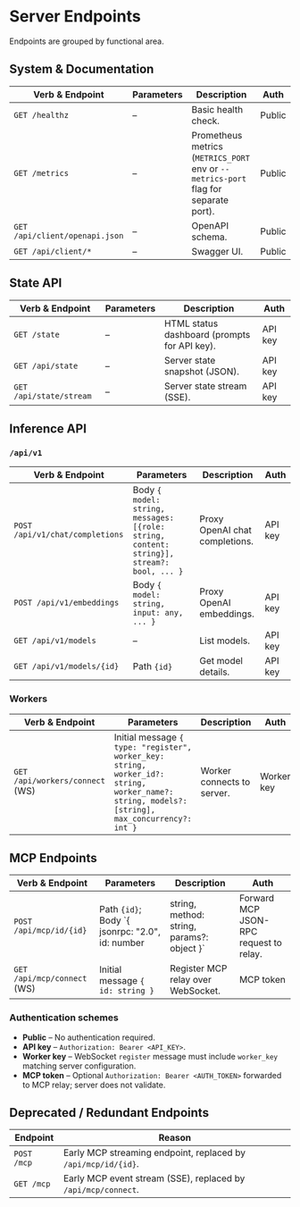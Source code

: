# Server Endpoints

Endpoints are grouped by functional area.

## System & Documentation

| Verb & Endpoint | Parameters | Description | Auth |
| --- | --- | --- | --- |
| `GET /healthz` | – | Basic health check. | Public |
| `GET /metrics` | – | Prometheus metrics (`METRICS_PORT` env or `--metrics-port` flag for separate port). | Public |
| `GET /api/client/openapi.json` | – | OpenAPI schema. | Public |
| `GET /api/client/*` | – | Swagger UI. | Public |

## State API

| Verb & Endpoint | Parameters | Description | Auth |
| --- | --- | --- | --- |
| `GET /state` | – | HTML status dashboard (prompts for API key). | API key |
| `GET /api/state` | – | Server state snapshot (JSON). | API key |
| `GET /api/state/stream` | – | Server state stream (SSE). | API key |

## Inference API

### `/api/v1`

| Verb & Endpoint | Parameters | Description | Auth |
| --- | --- | --- | --- |
| `POST /api/v1/chat/completions` | Body `{ model: string, messages: [{role: string, content: string}], stream?: bool, ... }` | Proxy OpenAI chat completions. | API key |
| `POST /api/v1/embeddings` | Body `{ model: string, input: any, ... }` | Proxy OpenAI embeddings. | API key |
| `GET /api/v1/models` | – | List models. | API key |
| `GET /api/v1/models/{id}` | Path `{id}` | Get model details. | API key |

### Workers

| Verb & Endpoint | Parameters | Description | Auth |
| --- | --- | --- | --- |
| `GET /api/workers/connect` (WS) | Initial message `{ type: "register", worker_key: string, worker_id?: string, worker_name?: string, models?: [string], max_concurrency?: int }` | Worker connects to server. | Worker key |

## MCP Endpoints

| Verb & Endpoint | Parameters | Description | Auth |
| --- | --- | --- | --- |
| `POST /api/mcp/id/{id}` | Path `{id}`; Body `{ jsonrpc: "2.0", id: number|string, method: string, params?: object }` | Forward MCP JSON-RPC request to relay. | MCP token |
| `GET /api/mcp/connect` (WS) | Initial message `{ id: string }` | Register MCP relay over WebSocket. | MCP token |

### Authentication schemes
- **Public** – No authentication required.
- **API key** – `Authorization: Bearer <API_KEY>`.
- **Worker key** – WebSocket `register` message must include `worker_key` matching server configuration.
- **MCP token** – Optional `Authorization: Bearer <AUTH_TOKEN>` forwarded to MCP relay; server does not validate.

## Deprecated / Redundant Endpoints

| Endpoint | Reason |
| --- | --- |
| `POST /mcp` | Early MCP streaming endpoint, replaced by `/api/mcp/id/{id}`. |
| `GET /mcp` | Early MCP event stream (SSE), replaced by `/api/mcp/connect`. |
